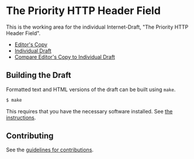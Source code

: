 # The Priority HTTP Header Field

This is the working area for the individual Internet-Draft, "The Priority HTTP Header Field".

* [Editor's Copy](https://kazuho.github.io/draft-kazuho-httpbis-priority/#go.draft-kazuho-httpbis-priority.html)
* [Individual Draft](https://tools.ietf.org/html/draft-kazuho-httpbis-priority)
* [Compare Editor's Copy to Individual Draft](https://kazuho.github.io/draft-kazuho-httpbis-priority/#go.draft-kazuho-httpbis-priority.diff)

## Building the Draft

Formatted text and HTML versions of the draft can be built using `make`.

```sh
$ make
```

This requires that you have the necessary software installed.  See
[the instructions](https://github.com/martinthomson/i-d-template/blob/master/doc/SETUP.md).


## Contributing

See the
[guidelines for contributions](https://github.com/kazuho/draft-kazuho-httpbis-priority/blob/master/CONTRIBUTING.md).
